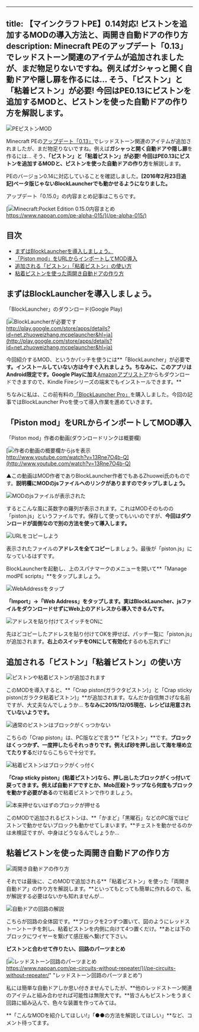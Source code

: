 
---
title: 【マインクラフトPE】0.14対応! ピストンを追加するMODの導入方法と、両開き自動ドアの作り方
description: Minecraft PEのアップデート「0.13」でレッドストーン関連のアイテムが追加されましたが、まだ物足りないですね。例えばガシャっと開く自動ドアや隠し扉を作るには… そう、「ピストン」と「粘着ピストン」が必要! 今回はPE0.13にピストンを追加するMODと、ピストンを使った自動ドアの作り方を解説します。
---

![PEピストンMOD](https://cdn-ak.f.st-hatena.com/images/fotolife/s/sasigume/20210208/20210208145716.png)

Minecraft PEの[アップデート「0.13」](https://www.napoan.com/pe-alpha-013/)でレッドストーン関連のアイテムが追加されましたが、まだ物足りないですね。例えば**ガシャっと開く自動ドアや隠し扉**を作るには… そう、**「ピストン」と「粘着ピストン」**が必要! 今回は**PE0.13にピストンを追加するMODと、ピストンを使った自動ドアの作り方**を解説します。

PEのバージョン0.14に対応していることを確認しました。**\[2016年2月23日追記\]ベータ版じゃないBlockLauncherでも動かせるようになりました。**

アップデート「0.15.0」の内容まとめ記事はこちらです。

[![Minecraft:Pocket Edition 0.15.0内容まとめ](https://cdn-ak.f.st-hatena.com/images/fotolife/s/sasigume/20210208/20210208092340.png)  
https://www.napoan.com/pe-alpha-015/](/pe-alpha-015/)

## 目次

*   [まずはBlockLauncherを導入しましょう。](#blocklauncher)
*   [「Piston mod」をURLからインポートしてMOD導入](#import)
*   [追加される「ピストン」「粘着ピストン」の使い方](#howtouse)
*   [粘着ピストンを使った両開き自動ドアの作り方](#door)

## まずはBlockLauncherを導入しましょう。

「BlockLauncher」のダウンロード(Google Play)

[![BlockLauncherが必要です](https://cdn-ak.f.st-hatena.com/images/fotolife/s/sasigume/20210208/20210208083451.jpg)  
http://play.google.com/store/apps/details?id=net.zhuoweizhang.mcpelauncher&hl=ja](http://play.google.com/store/apps/details?id=net.zhuoweizhang.mcpelauncher&hl=ja)

今回紹介するMOD、というかパッチを使うには**「BlockLauncher」が必要**です。インストールしていない方は今すぐ入れましょう。ちなみに、このアプリはAndroid限定です。Google Playに加え**[Amazonアプリストア](http://www.amazon.co.jp/Zhuowei-Zhang-BlockLauncher/dp/B00BXTTRO2/)からもダウンロードできますので、Kindle Fireシリーズの端末でもインストールできます。**

ちなみに私は、この前有料の[「BlockLauncher Pro」](http://play.google.com/store/apps/details?id=net.zhuoweizhang.mcpelauncher.pro)を購入しました。今回の記事ではBlockLauncher Proを使って導入作業を進めていきます。

## 「Piston mod」をURLからインポートしてMOD導入

「Piston mod」作者の動画(ダウンロードリンクは概要欄)

[![作者の動画の概要欄からjsを表示](https://cdn-ak.f.st-hatena.com/images/fotolife/s/sasigume/20210208/20210208124540.png)  
http://www.youtube.com/watch?v=13Rne7O4b-Q](http://www.youtube.com/watch?v=13Rne7O4b-Q)

▲この動画はMOD作者でありBlockLauncher作者でもあるZhuowei氏のものです。**説明欄にMODのjsファイルへのリンクがありますのでタップしましょう。**

![MODのjsファイルが表示された](https://cdn-ak.f.st-hatena.com/images/fotolife/s/sasigume/20210208/20210208132553.png)

するとこんな風に英数字の羅列が表示されます。これはMODそのものの「piston.js」というファイルです。保存して使ってもいいのですが、**今回はダウンロードが面倒なので別の方法を使って導入します。**

![URLをコピーしよう](https://cdn-ak.f.st-hatena.com/images/fotolife/s/sasigume/20210208/20210208161036.png)

表示されたファイルの**アドレスを全てコピー**しましょう。最後が「piston.js」になっているはずです。

BlockLauncherを起動し、上のスパナマークのメニューを開いて**「Manage modPE scripts」**をタップしましょう。

![WebAddressをタップ](https://cdn-ak.f.st-hatena.com/images/fotolife/s/sasigume/20210208/20210208175752.png)

**「Import」→「Web Address」**をタップします。実はBlockLauncher、jsファイルをダウンロードせずに**Web上のアドレスから導入できるんです。**

![アドレスを貼り付けてスイッチをONに](https://cdn-ak.f.st-hatena.com/images/fotolife/s/sasigume/20210208/20210208131623.png)

先ほどコピーしたアドレスを貼り付けてOKを押せば、パッチ一覧に「piston.js」が追加されます。**右上のスイッチをONにして有効化**するのも忘れずに!

## 追加される「ピストン」「粘着ピストン」の使い方

![ピストンや粘着ピストンが追加されます](https://cdn-ak.f.st-hatena.com/images/fotolife/s/sasigume/20210208/20210208144023.png)

このMODを導入すると、**「Crap piston(ガラクタピストン)」と「Crap sticky piston(ガラクタ粘着ピストン)」**が追加されます。なんだか自信無さげな名前ですが、大丈夫なんでしょうか… **ちなみに2015/12/05現在、レシピは用意されていないようです。**

![通常のピストンはブロックがくっつかない](https://cdn-ak.f.st-hatena.com/images/fotolife/s/sasigume/20210208/20210208161535.png)

こちらの「Crap piston」は、PC版などで言う**「ピストン」**です。**ブロックはくっつかず、一度押したらそれっきりです。**例えば**砂を押し出して海を埋め立てたりする**だけならこちらで十分です。

![粘着ピストンはブロックがくっ付く](https://cdn-ak.f.st-hatena.com/images/fotolife/s/sasigume/20210208/20210208145357.png)

**「Crap sticky piston」(粘着ピストン)**なら、押し出したブロックがくっ付いて戻ってきます。例えば**自動ドアですとか、Mob圧殺トラップなら何度もブロックを動かす必要がある**ので粘着ピストンで作りましょう。

![本来押せないはずのブロックが押せる](https://cdn-ak.f.st-hatena.com/images/fotolife/s/sasigume/20210208/20210208162120.png)

このMODで追加されるピストンは、**「かまど」「黒曜石」などのPC版ではピストンで動かせないブロックも動かせてしまいます。**チェストを動かせるのかは未検証ですが、中身はどうなるんでしょうか…

## 粘着ピストンを使った両開き自動ドアの作り方

![両開き自動ドアの作り方](https://cdn-ak.f.st-hatena.com/images/fotolife/s/sasigume/20210208/20210208150425.png)

それでは最後に、このMODで追加される**「粘着ピストン」を使った「両開き自動ドア」の作り方を解説します。**といってもとっても簡単に作れるので、私が解説する必要はないかも知れませんが…

![自動ドアの回路の解説](https://cdn-ak.f.st-hatena.com/images/fotolife/s/sasigume/20210208/20210208140108.png)

こちらが回路の全体図です。**ブロックを2つずつ置いて、図のようにレッドストーントーチを刺し、粘着ピストンを内側に向けて4つ置くだけ。**あとは下のブロックにワイヤーを繋げて感圧板へ繋げて下さい。

**ピストンと合わせて作りたい、回路のパーツまとめ**

[![レッドストーン回路のパーツまとめ](https://cdn-ak.f.st-hatena.com/images/fotolife/s/sasigume/20210208/20210208161417.png)  
https://www.napoan.com/pe-circuits-without-repeater/](/pe-circuits-without-repeater/" "レッドストーン回路のパーツまとめ")

私には簡単な自動ドアしか思い付きませんでしたが、**他のレッドストーン関連のアイテムと組み合わせれば可能性は無限大です。**皆さんもピストンをうまく回路に組み込んで、色々な装置を作ってみては。

**「こんなMODを紹介してほしい!」「●●の方法を解説してほしい」**など、コメント待ってます。
